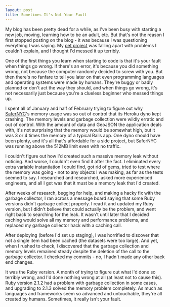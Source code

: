 ```yaml
---
layout: post
title: Sometimes It's Not Your Fault
---
```


My blog has been pretty dead for a while, as I've been busy with starting a new
job, moving, learning how to be an adult, etc. But that's not the reason I first
stopped posting on the blog - it was because I was questioning everything I was
saying. My [pet project](/2014/12/24/using-the-socrata-open-data-api-and-gem-to-make-complex-queries)
was falling apart with problems I couldn't
explain, and I thought I'd messed it up terribly.

One of the first things you learn when starting to code is that it's
your fault when things go wrong. If there's an error, it's because you did
something wrong, not because the computer randomly decided to screw with you.
But then there's no fanfare to tell you later on that even programming languages
and operating systems were made by humans.
They're buggy or badly planned or don't act the way they should, and when things
go wrong, it's not necessarily just because you're a clueless beginner who
messed things up.

I spent all of January and half of February trying to figure out why [SaferNYC](http://safernyc.com)'s
memory usage was so out of control that its Heroku dyno kept crashing.
The memory levels and garbage collection were wildly erratic and out of control.
With the amount of data and GeoJSON the application deals with, it's not
surprising that the memory would be somewhat high, but it was 3 or 4 times the
memory of a typical Rails app. One dyno should have been plenty, and it's all
that's affordable for a side project, but SaferNYC was running above the 512MB
limit even with no traffic.

I couldn't figure out how I'd created such a massive memory leak without
noticing. And worse, I couldn't even find it after the fact. I eliminated every extra
variable instantiation I could find, got rid of gems, tried to test where the
memory was going - not to any objects I was making, as far as the tests seemed
to say. I researched and researched, asked more experienced
engineers, and all I got was that it must be a memory leak that I'd created.

After weeks of research, begging for help, and making a hacky fix with the
garbage collector, I
ran across a message board saying that some Ruby versions didn't garbage collect
properly. I read it and updated my Ruby version, but I didn't believe that could
actually be the problem, and went right back to searching for the leak. It
wasn't until later that I decided caching would solve all my
memory and performance problems, and replaced my garbage collector hack with a
caching call.

After deploying (before I'd set up staging), I was horrified to discover that not a
single item had been cached (the datasets were too large). And yet, when I
rushed to check, I discovered that the garbage
collection and memory levels remained steady despite the deletion of the call to
the garbage collector. I checked my commits - no, I hadn't made any other
back end changes.

It was the Ruby version. A month of trying to figure out what I'd done
so terribly wrong, and I'd done nothing wrong at all (at least not to cause this).
Ruby version 2.1.2 had a problem with garbage collection in some cases, and
upgrading to 2.1.3 solved the memory problem completely. As much as languages and
frameworks seem so advanced and untouchable, they're all created by humans.
Sometimes, it really isn't your fault.
